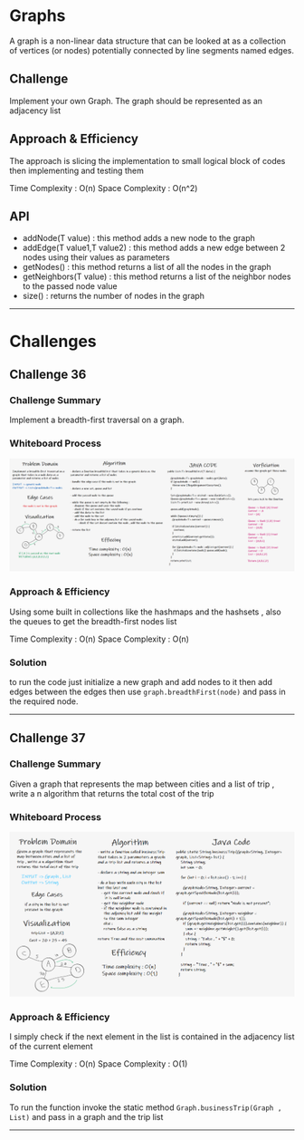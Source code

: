 # Graphs

<!-- Short summary or background information -->

A graph is a non-linear data structure that can be looked at as a collection of vertices (or nodes) potentially
connected by line segments named edges.

## Challenge

<!-- Description of the challenge -->

Implement your own Graph. The graph should be represented as an adjacency list

## Approach & Efficiency

<!-- What approach did you take? Why? What is the Big O space/time for this approach? -->

The approach is slicing the implementation to small logical block of codes then implementing and testing them

Time Complexity : O(n)
Space Complexity : O(n^2)

## API

<!-- Description of each method publicly available in your Graph -->

- addNode(T value) : this method adds a new node to the graph
- addEdge(T value1,T value2) : this method adds a new edge between 2 nodes using their values as parameters
- getNodes() : this method returns a list of all the nodes in the graph
- getNeighbors(T value) : this method returns a list of the neighbor nodes to the passed node value
- size() : returns the number of nodes in the graph

---

# Challenges

## Challenge 36

### Challenge Summary

<!-- Description of the challenge -->

Implement a breadth-first traversal on a graph.

### Whiteboard Process

<!-- Embedded whiteboard image -->

![wb](./lib/src/main/resources/GraphBreadthFirstWB.png)

### Approach & Efficiency

<!-- What approach did you take? Why? What is the Big O space/time for this approach? -->

Using some built in collections like the hashmaps and the hashsets , also the queues to get the breadth-first nodes list

Time Complexity : O(n)
Space Complexity : O(n)

### Solution

<!-- Show how to run your code, and examples of it in action -->

to run the code just initialize a new graph and add nodes to it then add edges between the edges
then use `graph.breadthFirst(node)` and pass in the required node.

---

## Challenge 37

### Challenge Summary

<!-- Description of the challenge -->

Given a graph that represents the map between cities and a list of trip , write a n algorithm that returns the total cost of the trip

### Whiteboard Process

<!-- Embedded whiteboard image -->

![wb](./lib/src/main/resources/GraphBuisnessTripWB.png)

### Approach & Efficiency

<!-- What approach did you take? Why? What is the Big O space/time for this approach? -->

I simply check if the next element in the list is contained in the adjacency list of the current element

Time Complexity : O(n)
Space Complexity : O(1)

### Solution

<!-- Show how to run your code, and examples of it in action -->

To run the function invoke the static method `Graph.businessTrip(Graph , List)` and pass in a graph and the trip list

---

